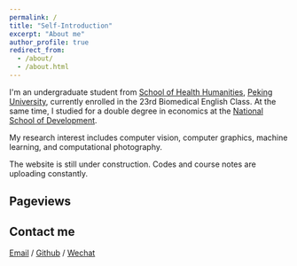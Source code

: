 ```yaml
---
permalink: /
title: "Self-Introduction"
excerpt: "About me"
author_profile: true
redirect_from: 
  - /about/
  - /about.html
---
```


I'm an undergraduate student from [School of Health Humanities](https://shh.bjmu.edu.cn/), [Peking University](https://www.pku.edu.cn/), currently enrolled in the 23rd Biomedical English Class. At the same time, I studied for a double degree in economics at the [National School of Development](https://nsd.pku.edu.cn/).

My research interest includes computer vision, computer graphics, machine learning, and computational photography.

<!--I am very fortunate to be advised by [Prof. XXX](https://www.XXX.com/) of XXX Lab from [School of Computer Science](https://cs.pku.edu.cn/), Peking University. I was advised by [Prof. XX](https://XXX.pku.edu.cn/) from [School of Computer Science](https://cs.pku.edu.cn/), Peking University.-->

<!--You can find my CV here: [Curriculum Vitae](../assets/Curriculum_Vitae.pdf).-->

The website is still under construction. Codes and course notes are uploading constantly.

<h2>Pageviews</h2>

<script type='text/javascript' id='mapmyvisitors' src='https://mapmyvisitors.com/map.js?cl=ffffff&w=a&t=tt&d=TotgUc16tGNawSb8uG8ApnWC8tMLjeLuiR0R0d9Wb8w'></script>
<h2>Contact me</h2>


[Email](mailto:guangyin@stu.pku.edu.cn) / [Github](https://github.com/ycyue10001) / [Wechat](../images/微信二维码.png) 

